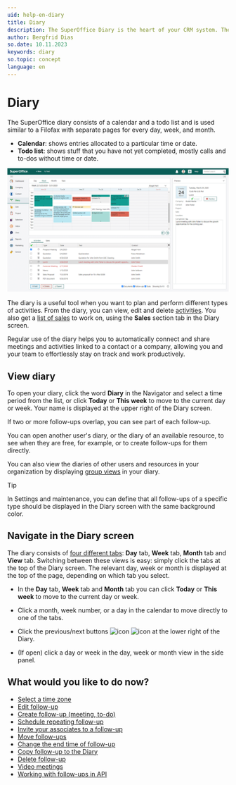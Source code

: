 ```yaml
---
uid: help-en-diary
title: Diary
description: The SuperOffice Diary is the heart of your CRM system. These how-to guides will help you learn how to navigate in and work with the diary.
author: Bergfrid Dias
so.date: 10.11.2023
keywords: diary
so.topic: concept
language: en
---
```


# Diary

The SuperOffice diary consists of a calendar and a todo list and is used similar to a Filofax with separate pages for every day, week, and month.

* **Calendar**: shows entries allocated to a particular time or date.
* **Todo list**: shows stuff that you have not yet completed, mostly calls and to-dos without time or date.

![Keep track of all your meetings and to-dos by registering them in your diary -screenshot][img3]

The diary is a useful tool when you want to plan and perform different types of activities. From the diary, you can view, edit and delete [activities][16]. You also get a [list of sales][13] to work on, using the **Sales** section tab in the Diary screen.

Regular use of the diary helps you to automatically connect and share meetings and activities linked to a contact or a company, allowing you and your team to effortlessly stay on track and work productively.

## <a id="open" />View diary

To open your diary, click the word **Diary** in the Navigator and select a time period from the list, or click **Today** or **This week** to move to the current day or week. Your name is displayed at the upper right of the Diary screen.

If two or more follow-ups overlap, you can see part of each follow-up.

You can open another user's diary, or the diary of an available resource, to see when they are free, for example, or to create follow-ups for them directly.

You can also view the diaries of other users and resources in your organization by displaying [group views][2] in your diary.

> [!TIP]
> In Settings and maintenance, you can define that all follow-ups of a specific type should be displayed in the Diary screen with the same background color.

## <a id="nav" />Navigate in the Diary screen

The diary consists of [four different tabs][24]: **Day** tab, **Week** tab, **Month** tab and **View** tab. Switching between these views is easy: simply click the tabs at the top of the Diary screen. The relevant day, week or month is displayed at the top of the page, depending on which tab you select.

* In the **Day** tab, **Week** tab and **Month** tab you can click **Today** or **This week** to move to the current day or week.

* Click a month, week number, or a day in the calendar to move directly to one of the tabs.

* Click the previous/next buttons ![icon][img2] ![icon][img1] at the lower right of the Diary.

* (If open) click a day or week in the day, week or month view in the side panel.

## What would you like to do now?

* [Select a time zone][15]
* [Edit follow-up][6]
* [Create follow-up (meeting, to-do)][18]
* [Schedule repeating follow-up][10]
* [Invite your associates to a follow-up][11]
* [Move follow-ups][19]
* [Change the end time of follow-up][20]
* [Copy follow-up to the Diary][21]
* [Delete follow-up][17]
* [Video meetings][23]
* [Working with follow-ups in API][50]

<!-- Referenced links -->
[2]: group-view.md
[6]: edit-follow-up.md
[10]: recurrence/create.md
[11]: invitation/index.md
[13]: screen/sales-tab.md
[15]: ../../globalization-and-localization/learn/time-zones.md
[16]: ../../learn/basics/activity.md
[17]: edit-follow-up.md#delete
[18]: create-follow-up.md
[19]: move-follow-up.md
[20]: edit-follow-up.md#change-end
[21]: create-follow-up.md#copy
[24]: screen/index.md
[23]: video-meetings.md
[50]: ../../../en/diary/howto/index.md

<!-- Referenced images -->
[img1]: ../../../media/icons/arrow-right.png
[img2]: ../../../media/icons/arrow-left.png
[img3]: ../../../media/loc/en/diary/diary.png
